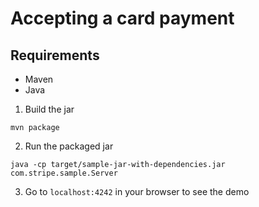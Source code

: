 # Accepting a card payment

## Requirements

- Maven
- Java

1. Build the jar

```
mvn package
```

2. Run the packaged jar

```
java -cp target/sample-jar-with-dependencies.jar com.stripe.sample.Server
```

3. Go to `localhost:4242` in your browser to see the demo
